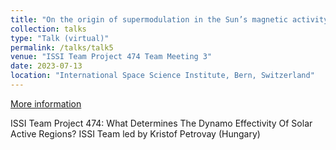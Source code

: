 ```yaml
---
title: "On the origin of supermodulation in the Sun’s magnetic activity"
collection: talks
type: "Talk (virtual)"
permalink: /talks/talk5
venue: "ISSI Team Project 474 Team Meeting 3"
date: 2023-07-13
location: "International Space Science Institute, Bern, Switzerland"
---
```


[More information](https://www.issibern.ch/teams/solactregars/main-page/meetings/team-meeting-3/)

ISSI Team Project 474: What Determines The Dynamo Effectivity Of Solar Active Regions?
ISSI Team led by Kristof Petrovay (Hungary)
